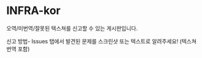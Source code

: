 # INFRA-kor
오역/미번역/잘못된 텍스쳐를 신고할 수 있는 게시판입니다.

신고 방법-
Issues 탭에서 발견된 문제를 스크린샷 또는 텍스트로 알려주세요!
(텍스쳐 번역 포함)
